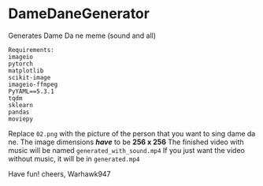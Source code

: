 # DameDaneGenerator
Generates Dame Da ne meme (sound and all)

```
Requirements:
imageio
pytorch
matplotlib
scikit-image
imageio-ffmpeg
PyYAML==5.3.1
tqdm
sklearn
pandas
moviepy
```

Replace `02.png` with the picture of the person that you want to sing dame da ne. The image dimensions ***have*** to be **256 x 256**
The finished video with music will be named `generated_with_sound.mp4`
If you just want the video without music, it will be in `generated.mp4`

Have fun!
cheers, Warhawk947
